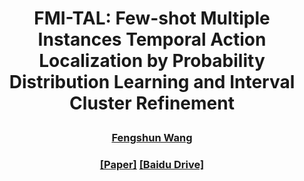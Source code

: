 # <p align="center"> FMI-TAL: Few-shot Multiple Instances Temporal Action Localization by Probability Distribution Learning and Interval Cluster Refinement </p>
### <p align="center"> [Fengshun Wang](https://github.com/ycwfs) </p>

### <p align="center"> [[Paper]]() [[Baidu Drive]]() </p>
